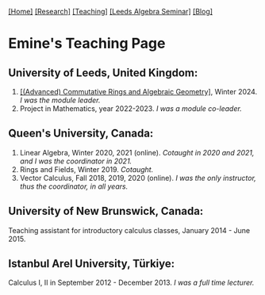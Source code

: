 [[Home]](https://emine-yildirim.github.io/) 
[[Research]](https://emine-yildirim.github.io/Research.html) 
[[Teaching]](https://emine-yildirim.github.io/teaching.html)
[[Leeds Algebra Seminar]](https://emine-yildirim.github.io/Leeds_Seminars_2023-24.html)
[[Blog]](http://yildirimemine.tumblr.com/)

# Emine's Teaching Page


## University of Leeds, United Kingdom:

1. [[(Advanced) Commutative Rings and Algebraic Geometry]](https://emine-yildirim.github.io/teaching24), Winter 2024. *I was the module leader.*
2. Project in Mathematics, year 2022-2023. *I was a module co-leader.*

## Queen's University, Canada:

1. Linear Algebra, Winter 2020, 2021 (online). *Cotaught in 2020 and 2021, and I was the coordinator in 2021.*
2. Rings and Fields, Winter 2019. *Cotaught.*
3. Vector Calculus, Fall 2018, 2019, 2020 (online). *I was the only instructor, thus the coordinator, in all years.*
   
## University of New Brunswick, Canada:

Teaching assistant for introductory calculus classes, January 2014 - June 2015.

## Istanbul Arel University, Türkiye:

Calculus I, II in September 2012 - December 2013. *I was a full time lecturer.*





